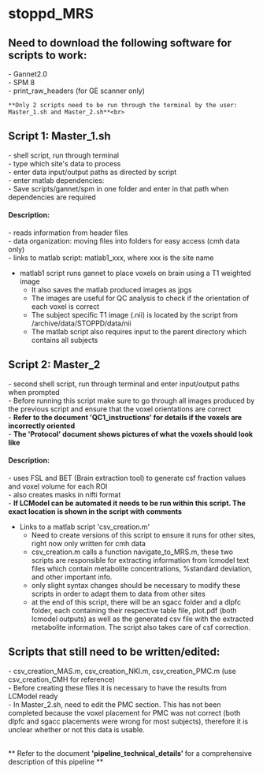 # stoppd_MRS

<h2>Need to download the following software for scripts to work:</h2>
	- Gannet2.0<br>
	- SPM 8<br>
	- print_raw_headers (for GE scanner only)<br>
	
	**Only 2 scripts need to be run through the terminal by the user: Master_1.sh and Master_2.sh**<br>

<h2>Script 1: Master_1.sh</h2>
	- shell script, run through terminal<br>
	- type which site's data to process<br>
	- enter data input/output paths as directed by script<br>
	- enter matlab dependencies:<br>
		- Save scripts/gannet/spm in one folder and enter in that path when dependencies are required

<h4> Description: </h4>
	- reads information from header files <br>
	- data organization: moving files into folders for easy access (cmh data only)<br>
	- links to matlab script: matlab1_xxx, where xxx is the site name<br>

- matlab1 script runs gannet to place voxels on brain using a T1 weighted image
	- It also saves the matlab produced images as jpgs
	- The images are useful for QC analysis to check if the orientation of each voxel is correct
	- The subject specific T1 image (.nii) is located by the script from /archive/data/STOPPD/data/nii
	- The matlab script also requires input to the parent directory which contains all subjects

<h2>Script 2: Master_2</h2>
	- second shell script, run through terminal and enter input/output paths when prompted<br>
	- Before running this script make sure to go through all images produced by the previous
	   script and ensure that the voxel orientations are correct	<br>
	- <strong>Refer to the document 'QC1_instructions' for details if the voxels are incorrectly oriented</strong><br>
	- <b>The 'Protocol' document shows pictures of what the voxels should look like</b>

<h4> Description: </h4>
	- uses FSL and BET (Brain extraction tool) to generate csf fraction values and voxel volume for each ROI<br>
	- also creates masks in nifti format<br>
	- <b>If LCModel can be automated it needs to be run within this script. The exact location is shown in the script with comments</b>

- Links to a matlab script 'csv_creation.m'
	- Need to create versions of this script to ensure it runs for other sites, right now only written for cmh data
	- csv_creation.m calls a function navigate_to_MRS.m, these two scripts are responsible for extracting information 
	  from lcmodel text files which contain metabolite concentrations, %standard deviation, and other important info.
	- only slight syntax changes should be necessary to modify these scripts in order to adapt them to data from other sites
	- at the end of this script, there will be an sgacc folder and a dlpfc folder, each containing their respective table file, plot.pdf (both lcmodel outputs) as well as the generated csv file with the extracted metabolite information. The script also takes care of csf correction.

<h2> Scripts that still need to be written/edited: </h2> 
	- csv_creation_MAS.m, csv_creation_NKI.m, csv_creation_PMC.m (use csv_creation_CMH for reference)<br>
	- Before creating these files it is necessary to have the results from LCModel ready<br>
	- In Master_2.sh, need to edit the PMC section. This has not been completed because the voxel placement for PMC
	  was not correct (both dlpfc and sgacc placements were wrong for most subjects), therefore it is unclear whether or not   	     this data is usable.<br><br>
		
** Refer to the document <b>'pipeline_technical_details' </b> for a comprehensive description of this pipeline **
